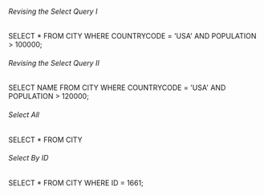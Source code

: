 <h6>Revising the Select Query I</h6>
SELECT * FROM CITY
WHERE COUNTRYCODE = 'USA' AND POPULATION > 100000;

<br />

<h6>Revising the Select Query II</h6>
SELECT NAME FROM CITY 
WHERE COUNTRYCODE = 'USA' AND POPULATION > 120000;

<br />

<h6>Select All</h6>
SELECT * FROM CITY 

<br />

<h6>Select By ID</h6>
SELECT * FROM CITY 
WHERE ID = 1661;
